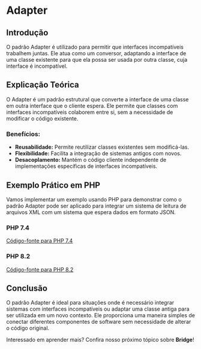 # Adapter

## Introdução
O padrão Adapter é utilizado para permitir que interfaces incompatíveis trabalhem juntas. Ele atua como um conversor, adaptando a interface de uma classe existente para que ela possa ser usada por outra classe, cuja interface é incompatível.

## Explicação Teórica
O Adapter é um padrão estrutural que converte a interface de uma classe em outra interface que o cliente espera. Ele permite que classes com interfaces incompatíveis colaborem entre si, sem a necessidade de modificar o código existente.

### Benefícios:
- **Reusabilidade:** Permite reutilizar classes existentes sem modificá-las.
- **Flexibilidade:** Facilita a integração de sistemas antigos com novos.
- **Desacoplamento:** Mantém o código cliente independente de implementações específicas de interfaces incompatíveis.

## Exemplo Prático em PHP

Vamos implementar um exemplo usando PHP para demonstrar como o padrão Adapter pode ser aplicado para integrar um sistema de leitura de arquivos XML com um sistema que espera dados em formato JSON.

### PHP 7.4
[Código-fonte para PHP 7.4](../../src/structural-patterns/php7.4/AdapterExample.php)

### PHP 8.2
[Código-fonte para PHP 8.2](../../src/structural-patterns/php8.2/AdapterExample.php)

## Conclusão
O padrão Adapter é ideal para situações onde é necessário integrar sistemas com interfaces incompatíveis ou adaptar uma classe antiga para ser utilizada em um novo contexto. Ele proporciona uma maneira simples de conectar diferentes componentes de software sem necessidade de alterar o código original.

Interessado em aprender mais? Confira nosso próximo tópico sobre **Bridge**!
